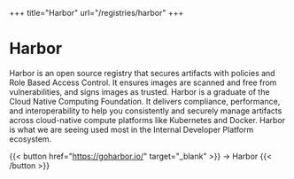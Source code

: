 +++
title="Harbor"
url="/registries/harbor"
+++

# Harbor

Harbor is an open source registry that secures artifacts with policies and Role Based Access Control. It ensures images are scanned and free from vulnerabilities, and signs images as trusted. Harbor is a graduate of the Cloud Native Computing Foundation. It delivers compliance, performance, and interoperability to help you consistently and securely manage artifacts across cloud-native compute platforms like Kubernetes and Docker. Harbor is what we are seeing used most in the Internal Developer Platform ecosystem.

{{< button href="https://goharbor.io/" target="_blank" >}}
-> Harbor
{{< /button >}}  
